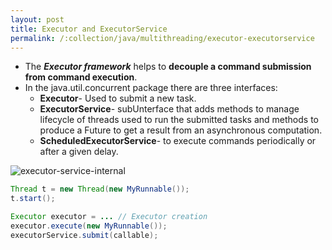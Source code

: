 ```yaml
---
layout: post
title: Executor and ExecutorService
permalink: /:collection/java/multithreading/executor-executorservice
---
```



- The ***Executor framework*** helps to **decouple a command submission from command execution**.
- In the java.util.concurrent package there are three interfaces:
	- **Executor**- Used to submit a new task.
	- **ExecutorService**- subUnterface that adds methods to manage lifecycle of threads used to run the submitted tasks and methods to produce a Future to get a result from an asynchronous computation.
	- **ScheduledExecutorService**- to execute commands periodically or after a given delay.

![executor-service-internal]({{site.cdn}}/java/multi-threading/executor-service-internal.png)

```java
Thread t = new Thread(new MyRunnable());
t.start();
```
```java
Executor executor = ... // Executor creation
executor.execute(new MyRunnable());
executorService.submit(callable);
```
